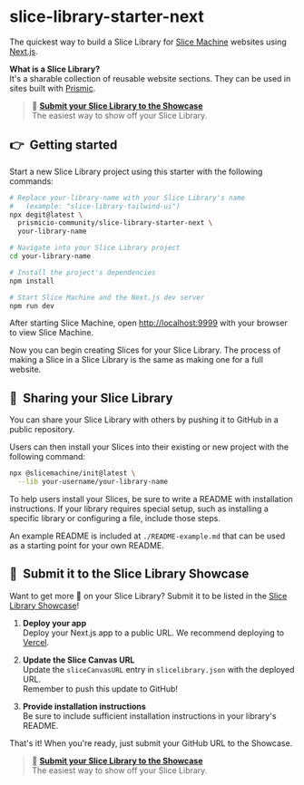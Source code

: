 # slice-library-starter-next

The quickest way to build a Slice Library for [Slice Machine](https://www.slicemachine.dev/) websites using [Next.js](https://nextjs.org/).

**What is a Slice Library?**<br/>
It's a sharable collection of reusable website sections. They can be used in sites built with [Prismic][prismic].

> 📮 [**Submit your Slice Library to the Showcase**][submit-showcase]<br/>
> The easiest way to show off your Slice Library.

## 👉&nbsp; Getting started

Start a new Slice Library project using this starter with the following commands:

```bash
# Replace your-library-name with your Slice Library's name
#   (example: "slice-library-tailwind-ui")
npx degit@latest \
  prismicio-community/slice-library-starter-next \
  your-library-name

# Navigate into your Slice Library project
cd your-library-name

# Install the project's dependencies
npm install

# Start Slice Machine and the Next.js dev server
npm run dev
```

After starting Slice Machine, open [http://localhost:9999](http://localhost:9999) with your browser to view Slice Machine.

Now you can begin creating Slices for your Slice Library. The process of making a Slice in a Slice Library is the same as making one for a full website.

## 🎁&nbsp; Sharing your Slice Library

You can share your Slice Library with others by pushing it to GitHub in a public repository.

Users can then install your Slices into their existing or new project with the following command:

```bash
npx @slicemachine/init@latest \
  --lib your-username/your-library-name
```

To help users install your Slices, be sure to write a README with installation instructions. If your library requires special setup, such as installing a specific library or configuring a file, include those steps.

An example README is included at `./README-example.md` that can be used as a starting point for your own README.

## 📮&nbsp; Submit it to the Slice Library Showcase

Want to get more 👀 on your Slice Library? Submit it to be listed in the [Slice Library Showcase][showcase]!

1. **Deploy your app**<br/>Deploy your Next.js app to a public URL. We recommend deploying to [Vercel](https://vercel.com/).

2. **Update the Slice Canvas URL**<br/>Update the `sliceCanvasURL` entry in `slicelibrary.json` with the deployed URL.<br/>Remember to push this update to GitHub!

3. **Provide installation instructions**<br/>Be sure to include sufficient installation instructions in your library's README.

That's it! When you're ready, just submit your GitHub URL to the Showcase.

> 📮 [**Submit your Slice Library to the Showcase**][submit-showcase]<br/>
> The easiest way to show off your Slice Library.

[prismic]: https://prismic.io/
[slicemachine]: https://www.slicemachine.dev/
[submit-showcase]: #
[showcase]: #
